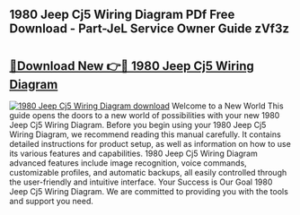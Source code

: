 ## 1980 Jeep Cj5 Wiring Diagram PDf Free Download - Part-JeL Service Owner Guide zVf3z

# <h2><a href="http://dfjb45z.blite.top/?on=1980+Jeep+Cj5+Wiring+Diagram">🔗Download New 👉🔴 1980 Jeep Cj5 Wiring Diagram</a></h2>

[![1980 Jeep Cj5 Wiring Diagram download](https://i.imgur.com/lujVjoI.png)](http://dfjb45z.blite.top/?on=1980+Jeep+Cj5+Wiring+Diagram)
Welcome to a New World This guide opens the doors to a new world of possibilities with your new 1980 Jeep Cj5 Wiring Diagram. Before you begin using your 1980 Jeep Cj5 Wiring Diagram, we recommend reading this manual carefully. It contains detailed instructions for product setup, as well as information on how to use its various features and capabilities. 1980 Jeep Cj5 Wiring Diagram advanced features include image recognition, voice commands, customizable profiles, and automatic backups, all easily controlled through the user-friendly and intuitive interface. Your Success is Our Goal 1980 Jeep Cj5 Wiring Diagram. We are committed to providing you with the tools and support you need.
